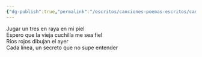 ```yaml
---
{"dg-publish":true,"permalink":"/escritos/canciones-poemas-escritos/canciones-poemas-escritos/3-en-ralla/"}
---
```


Jugar un tres en raya en mi piel  
Espero que la vieja cuchilla me sea fiel  
Ríos rojos dibujan el ayer  
Cada línea, un secreto que no supe entender